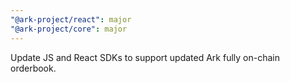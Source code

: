 ```yaml
---
"@ark-project/react": major
"@ark-project/core": major
---
```


Update JS and React SDKs to support updated Ark fully on-chain orderbook.
